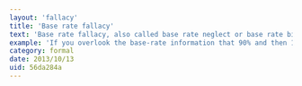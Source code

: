 ```yaml
---
layout: 'fallacy'
title: 'Base rate fallacy'
text: 'Base rate fallacy, also called base rate neglect or base rate bias, is a formal fallacy. If presented with related base rate information (i.e. generic, general information) and specific information (information only pertaining to a certain case), the mind tends to ignore the former and focus on the latter.'
example: 'If you overlook the base-rate information that 90% and then 10% of a population consist of lawyers and engineers, respectively, you would form the base-rate fallacy that someone who enjoys physics in school would probably be categorized as an engineer rather than a lawyer.'
category: formal
date: 2013/10/13
uid: 56da284a
---
```


